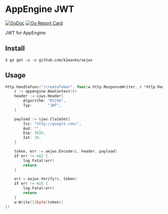 # AppEngine JWT

[![GoDoc](https://godoc.org/github.com/k2wanko/aejws?status.svg)](https://godoc.org/github.com/k2wanko/aejws) [![Go Report Card](https://goreportcard.com/badge/github.com/k2wanko/aejws)](https://goreportcard.com/report/github.com/k2wanko/aejws)

JWT for AppEngine

## Install

`$ go get -u -v github.com/k2wanko/aejws`

## Usage

```go
http.HandleFunc("/createToken", func(w http.ResponseWriter, r *http.Request) {
	c := appengine.NewContext(r)
	header := &jws.Header{
		Algorithm: "RS256",
		Typ:       "JWT",
	}

	payload := &jws.ClaimSet{
		Iss: "http://google.com/",
		Aud: "",
		Exp: 3610,
		Iat: 10,
	}

	token, err := aejws.Encode(c, header, payload)
	if err != nil {
		log.Fatal(err)
		return
	}

    err = aejws.Verify(c, token)
    if err != nil {
        log.Fatal(err)
        return
    }
	w.Write([]byte(token))
})
```
